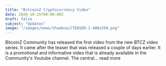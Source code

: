 ```yaml
---
title: "BitcoinZ Cryptocurrency Video"
date: 2020-10-25T00:00:00Z
draft: false
subject: "Updates"
image: "/images/news/thumbnailTEASER-1-400x250.png"
---
```


BitcoinZ Community has released the first video from the new BTCZ video series. It came after the teaser that was released a couple of days earlier. It is a promotional and informative video that is already available in the Community's Youtube channel. The central...
read more
